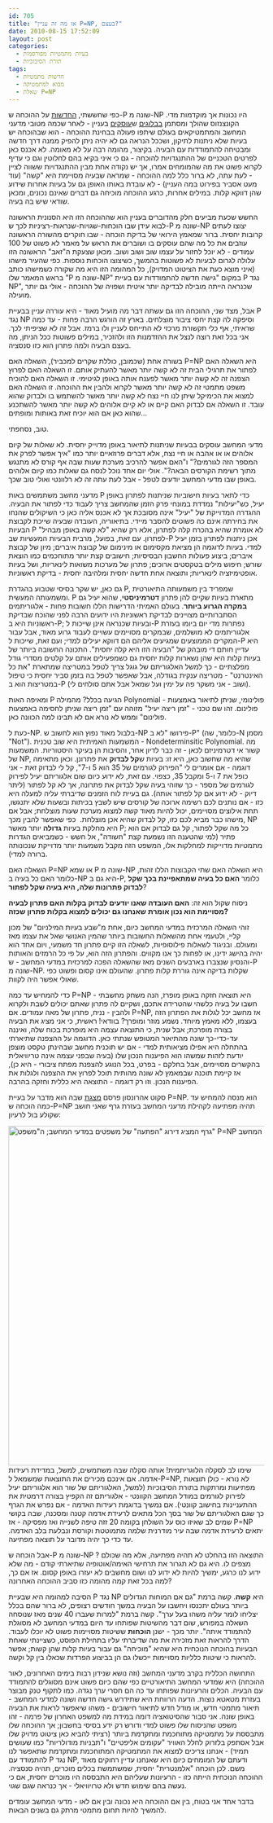```yaml
---
id: 705
title: "אז מה זה עניין P=NP, בעצם?"
date: 2010-08-15 17:52:09
layout: post
categories: 
  - בעיות מתמטיות מפורסמות
  - תורת הסיבוכיות
tags: 
  - חדשות מתמטיות
  - מבוא למתמטיקה
  - שאלת P=NP
---
```

כפי שחששתי, <a href="http://www.gadial.net/2010/08/10/breaking_news_p_vs_np_proof/">החדשות</a> על ההוכחה ש-P שונה מ-NP היו נכונות אך מוקדמות מדי. הקונצנזוס שהולך ומסתמן <a href="http://rjlipton.wordpress.com/2010/08/12/fatal-flaws-in-deolalikars-proof/">בבלוגים</a> ש<a href="http://scottaaronson.com/blog/?p=458">עוסקים</a> בעניין - לאחר שכמה מטובי מדעני המחשב והמתמטיקאים בעולם שיתפו פעולה בבחינת ההוכחה - הוא שבהוכחה יש בעיות שלא ניתנות לתיקון, ושככל הנראה גם לא יהיה ניתן להפיק ממנה דרך חדשה ומבטיחה להתמודדות עם הבעיה. בקיצור, מהומה רבה על לא מאומה. לא אכנס כאן לפרטים הטכניים של ההתנגדויות להוכחה - גם כי איני בקיא בהם לחלוטין וגם כי עדיף לקרוא פשוט את מה שהמומחים אמרו, אך יש נקודה אחת מבין ההתנגדויות ששווה לציין - לעת עתה, לא ברור כלל למה ההוכחה - שמראה שבעיה מסויימת היא "קשה" (עוד מעט אסביר בפירוט במה העניין) - לא עובדת באותו האופן גם על בעיות אחרות שידוע שהן דווקא קלות. במילים אחרות, כרגע ההוכחה מוכיחה גם דברים שאינם נכונים, ומכאן שודאי שיש בה בעיה.

החשש שכעת מביעים חלק מהדוברים בעניין הוא שההוכחה הזו היא הסנונית הראשונה לבוא עידן שבו הוכחות-שגויות-שנראות-רציניות לכך ש-P שונה מ-NP יצוצו לעתים קרובות יחסית. ברור שמאמץ הירואי של בדיקת הוכחה - שבו חוקרים מהשורה הראשונה עוזבים את כל מה שהם עוסקים בו ושוברים את הראש על מאמר לא פשוט של 100 עמודים - לא יוכל לחזור על עצמו שוב ושוב ושוב. מכאן שצעקת ה"זאב" הראשונה הזו עלולה לגרום לבעיות לא פשוטות בהמשך, כשיצוצו הוכחות נוספות. כפי שהעיר מישהו (איני מוצא כעת את הציטוט המדויק), כל המהומה הזו היא מה שקורה כשמישהו כותב בראש המאמר שלו "P שונה מ-NP" במקום "גישה חדשה להתמודדות עם בעיית P נגד NP", שכנראה הייתה מובילה לבדיקה יותר איטית ושפויה של ההוכחה - אולי גם יותר מועילה.

אבל, מצד שני, ההוכחה הזו גם עשתה דבר מה מועיל מאוד - היא עוררה עניין בבעיית P נגד NP וסיפקה לה קצת יחסי ציבור מוצלחים. בארץ זה הורגש הרבה פחות - עד כמה שראיתי, אף כלי תקשורת מרכזי לא התייחס לעניין ולו ברמז. אבל זה לא שציפיתי לכך. אני בכל זאת רוצה לנצל את ההזדמנות הזו ולהזכיר, במילים פשוטות ככל הניתן, מה בעצם הבעיה ולמה פתרון הוא כזו סנסציה.

בשורה אחת (שכמובן, כוללת שקרים למכביר), השאלה האם P=NP היא השאלה האם לפתור את תרגילי הבית זה לא קשה יותר מאשר להעתיק אותם. זו השאלה האם לפרוץ הצפנה זה לא קשה יותר מאשר לפענח אותה באופן לגיטימי. זו השאלה האם להוכיח משפט מתמטי זה לא קשה יותר מאשר לקרוא ולהבין את ההוכחה. זו השאלה האם למצוא את הכימיקל שיתן לנו חיי נצח לא קשה יותר מאשר להשתמש בו ולבדוק שהוא עובד. זו השאלה אם לבדוק האם קיים או לא קיים אלוהים לא קשה יותר מאשר להשתכנע שהוא כאן אם הוא יוכיח זאת באותות ומופתים...

טוב, נסחפתי.

מדעי המחשב עוסקים בבעיות שניתנות לתיאור באופן מדוייק יחסית. לא שאלות של קיום אלוהים או או אהבה או חיי נצח, אלא דברים פרוזאיים יותר כמו "איך אפשר לפרק את המספר הזה לגורמים?" ו"האם אפשר להרכיב מערכת שעות שבה אף קורס לא מתנגש מתוך רשימת הקורסים הבאה?". אולי יום אחד נוכל לנסח גם שאלות כמו קיום אלוהים באופן שבו מדעי המחשב יודעים לטפל - אבל לעת עתה זה לא רלוונטי ואולי טוב שכך.

מדעני מחשב משתמשים באות P כדי לתאר בעיות חישוביות שניתנות לפתרון באופן יעיל, כש"יעילות" נמדדת במונחי פרק הזמן שהמחשב צריך לעבוד כדי לפתור את הבעיה. ההגדרה המדוייקת של "יעיל" אינה מסובכת אך לא אכנס אליה כאן כי השיקולים שהנחו את בחירתה אינם כה פשוטים להסבר מיידי. בתיאוריה, העובדה שבעיה שייכת לקבוצת הבעיות P לא אומרת שהיא בהכרח קלה לפתרון, אלא רק שהיא "לא קשה באופן מבהיל" לפתרון. עם זאת, בפועל, מרבית הבעיות המעשיות שב-P אכן ניתנות לפתרון בזמן יעיל למדי. בעיות לדוגמה הן מציאת מקסימום או מינימום של קבוצת איברים; מיון של קבוצת איברים; ביצוע פעולות החשבון הבסיסיות; חישובים קצת יותר מתוחכמים כמו הוצאת שורש; חיפוש מילים בטקסטים ארוכים; פתרון של מערכות משואות לינאריות, ושל בעיות אופטימיזציה לינאריות; ותוצאה אחת חדשה יחסית ומלהיבה יחסית - בדיקת ראשוניות.

גם כאן, יש שקר בסיסי שטבוע בהגדרת P, שמפריד בין משמעותה התיאורטית ומשמעותה המעשית. P מתארת בעיות שקיים להן פתרון <strong>דטרמיניסטי</strong>, שהוא יעיל גם <strong>במקרה הגרוע ביותר</strong>. בעולם האמיתי הדרישות הללו חשובות פחות - אלגוריתמים הסתברותיים מצויינים לבדיקת ראשוניות היו ידועים הרבה לפני שהוכח שבדיקת ראשוניות היא ב-P; ובעיות שכנראה אינן שייכות ל-P נפתרות מדי יום ביומו בעזרת אלגוריתמים לא מושלמים, שבמקרים מסויימים עשויים לעבוד גרוע מאוד, אבל עבור המקרים הממוצעים שמגיעים אליהם הם דווקא יעילים למדי; ועם זאת, שייכות ל-P היא עדיין חותם די מובהק של "הבעיה הזו היא קלה יחסית". התכונה החשובה ביותר של בעיות קלות היא שהן נשארות קלות יחסית גם כשמפעילים אותם על קלטים מסדרי גודל מפלצתיים - כך למשל האלגוריתם של גוגל צריך לטפל במטריצה שמתארת "את כל האינטרנט" - מטריצה ענקית בגודלה, אבל שאפשר לטפל בה בזמן סביר יחסית כי טיפול במטריצות הוא ב-P (ושוב - אני משקר פה על ימין ועל שמאל אבל אתם סולחים לי).

ומאיפה האות P הגיעה בכלל? מהמילה Polynomial - פולינומי, שניתן לתיאור באמצעות פולינום. זהו שם טכני - "זמן ריצה יעיל" מזוהה עם "זמן ריצה שניתן לחסימה באמצעות פולינום" וממש לא נורא אם לא תבינו למה הכוונה כאן.

כעת ל-NP. בלבול מאוד נפוץ הוא לחשוב ש-NP פירושו "לא ב-P" (כלומר, שה-N מסמן "Not"). המשמעות האמיתית היא שוב טכנית - Nondeterminsitic Polynomial. מה קשור אי דטרמיניזם לכאן - זה כבר לדיון אחר, והסיבות הן בעיקר היסטוריות. המשמעות של NP, שהיא מה שחשוב כאן, היא זו: בעיות ש<strong>קל לבדוק</strong> את פתרונן. וכאן מתאימה דוגמה - אם אומרים לי "הפירוק לגורמים של 35 הוא 5 ו-7", קל לי לבדוק זאת - אני כופל את 7 ו-5 ומקבל 35, כצפוי. עם זאת, לא ידוע כיום שום אלגוריתם יעיל לפירוק לגורמים של מספר - כך שזוהי בעיה שקל לבדוק את פתרונה, אך לא קל לפתור (ליתר דיוק - לא ידוע אם קל לפתור אותה). גם בעיית לוח הזמנים שדיברתי עליה למעלה היא כזו - אם נותנים לכם רשימה ארוכה של קורסים שיש לשבץ בכיתות ובשעות שלא יתנגשו, תחת אילוצים מסויימים, יכול להיות מאוד קשה למצוא מערכת שעות מוצלחת; אבל אם מישהו כבר מביא לכם כזו, קל לבדוק שהיא אכן מוצלחת.  כפי שאפשר להבין מכך, NP היא מחלקת בעיות <strong>גדולה</strong> יותר מאשר P; כל מה שקל לפתור, קל גם לבדוק אם הוא פתיר (למי שהטענה הזו נשמעת קצת "חשודה", אל חשש - כשמביאים הגדרות מתמטיות מדוייקות למחלקות אלו, המשפט הזה מקבל משמעות יותר מדוייקת שנכונותה ברורה למדי).

השאלה האם P=NP או שמא P שונה מ-NP היא השאלה האם שתי הקבוצות הללו זהות, כלומר האם כל בעיה ב-NP היא גם ב-P, כלומר <strong>האם כל בעיה שמתאפיינת בכך שקל לבדוק פתרונות שלה, היא בעיה שקל לפתור</strong>?

ניסוח שקול הוא זה: <strong>האם העובדה שאנו יודעים לבדוק בקלות האם פתרון לבעיה מסויימת הוא נכון אומרת</strong> <strong>שאנחנו גם יכולים למצוא בקלות פתרון שכזה?</strong>

זוהי השאלה המרכזית במדעי המחשב כיום, אחת מ"שבע בעיות המילניום" של מכון קליי, ולטעמי אחת מהשאלות החשובות ביותר שהמין האנושי שאל את עצמו מאז ומעולם. ובניגוד לשאלות פילוסופיות, לשאלה הזו קיים פתרון חד משמעי, ויום אחד הוא יהיה בהישג ידינו, או לפחות כך אנו מקווים. והפתרון הזה הוא, על פי כל הרמזים והאותות והנסיון שנצברו בארבעים השנים מאז שהשאלה הפכה למרכזית במדעי המחשב - ש-P שונה מ-NP. שקלות בדיקה אינה גוררת קלות פתרון. שהעולם אינו קסום ופשוט כפי שאולי אפשר היה לקוות.

כדי להמחיש עד כמה P=NP היא תוצאה חזקה באופן מופרז, הנה משחק מחשבתי - חשבו על בעיה כלשהי שהטרידה אתכם, ושקיים לה פתרון שאתם יכולים לשבת ולקרוא ולהבין - נניח, פתרון של מאה עמודים. אם P=NP, אז מחשב יכל לגלות את הפתרון הזה בעצמו, ללא מאמץ מיוחד. נשמע מוזר ומופרך? בוודאי! ראשית, כי אני מציג את הבעיה בצורה מופרכת; אבל שנית, כי התוצאה עצמה היא מופרכת בכוח שלה, ואיננה עד-כדי-כך שונה מהתיאור המטופש שנתתי כאן. הדוגמה על ההצפנה שתיארתי בהתחלה היא אפילו מציאותית למדי - אם יש תוכנית מחשב שבהינתן טקסט מוצפן יודעת לזהות שמשהו הוא הפיענוח הנכון שלו (בעיה שבפני עצמה אינה טריוויאלית בהקשרים מסויימים, אבל בחלקם - בפרט, בכל הנוגע להצפנת מפתח ציבורי - היא כן), אז קיימת תוכנה שבמאמץ לא שונה מהותית תוכל לפרוץ את ההצפנה ולגלות את הפיענוח הנכון. וזו רק דוגמה - התוצאה היא כללית וחזקה בהרבה.

סקוט אהרונסון פרסם <a href="http://www.scottaaronson.com/talks/pvsnp.ppt">מצגת</a> שבה הוא מדבר על בעיית P=NP. הוא מנסה להמחיש עד כמה הוכחה ש-P=NP תהיה מפתיעה לקהילת מדעני המחשב בעזרת גרף שאני חושב שקולע בול לרעיון:

<a href="{{site.baseurl}}{{site.post_images}}/2010/08/pnp_graph.png"><img class="alignnone size-full wp-image-707" title="pnp_graph" src="{{site.baseurl}}{{site.post_images}}/2010/08/pnp_graph.png" alt="גרף המציג דירוג &quot;הפתעה&quot; של משפטים במדעי המחשב; ה&quot;משפט&quot; P=NP מדורג בצורה קיצונית מעבר למספר משפטים ידועים ומפתיעים במדעי המחשב" width="1363" height="667" /></a>שימו לב לסקלה הלוגריתמית! אותה סקלה שבה משתמשים, למשל, במדידת רעידות אדמה. אם אינכם מכירים את התוצאות שמשמאל ל-P=NP, לא נורא - כולן תוצאות מפתיעות ומרתקות בתורת הסיבוכיות (למשל, האלגוריתם של שור הוא אלגוריתם יעיל לפירוק לגורמים במודל המחשב הקוונטי - אלגוריתם זה הקפיץ בצורה דרמטית את ההתעניינות בחישוב קוונטי). אם נמשיך בדוגמת רעידות האדמה - אם נפרש את הגרף כך שגם האלגוריתם של שור בסך הכל מתאים לרעידת אדמה קטנה ומסכנה, שבה בקושי שמים לב שאיזו כוס על השולחן בקומה 20 זזה טיפה לשנייה ואז מפסיקה - אז P=NP יתאים לרעידת אדמה שבה עיר מודרנית שלמה מתמוטטת וקורסת ונבלעת בלב האדמה. עד כדי כך יהיה מדובר על תוצאה מפתיעה.

אבל הוכחה ש-P שונה מ-NP ? התוצאה הזו בהחלט לא תהיה מפתיעה, אלא מה שכולם מצפים לו. היא גם לא תגרור את תרחישי האימה/אוטופיה שתיארתי קודם - מה שלא ידוע לנו כרגע, ימשיך להיות לא ידוע לנו ושום מחשבים לא יעזרו באופן קסום. אז אם כך, למה בכל זאת קמה מהומה כזו סביב ההוכחה האחרונה?

הסיבה למהומה היא שבעיית P נגד NP היא <strong>קשה</strong>. קשה ברמת "גם אם המוחות הגדולים ביותר בעולם יתכנסו ויחשבו על הבעיה במשך חודשים רצופים, לא ברור שהם בכלל יצליחו לומר עליה משהו בעל ערך". קשה ברמת "למרות שעברו 40 שנים מאז שנוסחה השאלה במפורש, שום דבר מהשיטות שפותחו עד היום במדעי המחשב לא מסוגלת להתמודד איתה". יותר מכך - ישנן <strong>הוכחות</strong> ששיטות מסויימות פשוט לא יוכלו לעבוד. הדרך להראות זאת מזכירה את מה שדיברתי עליו בתחילת הפוסט, כשציינתי שאחת הבעיות בהוכחה הנוכחית היא שהיא "מוכיחה" גם עבור בעיות קלות שהן קשות; אפשר להראות כי שיטות כלליות מסויימות ייכשלו גם הן בביצוע הפרדות שכאלו בין קל וקשה.

התחושה הכללית בקרב מדעני המחשב (וזה נושא שנידון רבות בימים האחרונים, לאור ההוכחה) היא שמדעי המחשב התיאורטיים כפי שהם כיום פשוט אינם מסוגלים להתמודד עם הבעיה. הכלים והרעיונות שפותחו עד כה הם חסרי ערך נגדה. כמו לתקוף טנק מבוצר בעזרת מטאטא נוצות. הדעה הרווחת היא שתידרש גישה חדשה ושונה למדעי המחשב - תיאור מתמטי חדש, או מודל חדש לתיאור חישובים - משהו שיאפשר לראות את הבעיה באופן שונה. אני סבור שהסיטואציה דומה במידת מה למשפט האחרון של פרמה - זהו משפט שהניסוח שלו פשוט למדי ודורש רק ידע בסיסי בחשבון; אך ההוכחה שלו מתבססת על מתמטיקה מתוחכמת ומתקדמת ביותר (רציתי להביא כאן ציטוט מדויק שלו אבל אסתפק בלזרוק לחלל האוויר "עקומים אליפטיים" ו"תבניות מודולריות" כמו שעושים תמיד) - אנחנו צריכים למצוא את המתמטיקה המתוחכמת ומתקדמת שתאפשר לנו להתמודד עם P נגד NP, ודעתם של המומחים כיום היא שאנחנו עדיין רחוקים מאוד משם. לכן הוכחה "אלמנטרית" יחסית, שמשתמשת בכלים מוכרים, תהיה סנסציה. ההוכחה הנוכחית הייתה כזו - הרעיונות שעליהם היא התבססה היו מוכרים יחסית, אם כי נעשה בהם שימוש חדש ולא טרויוויאלי - אך כנראה שגם שגוי.

בדבר אחד אני בטוח, בין אם ההוכחה היא נכונה ובין אם לאו - מדעי המחשב עומדים להמשיך להיות תחום מתמטי מרתק גם בשנים הבאות.
